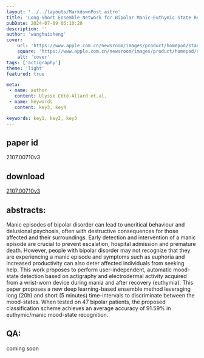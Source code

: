 ```yaml
---
layout: '../../layouts/MarkdownPost.astro'
title: 'Long-Short Ensemble Network for Bipolar Manic-Euthymic State Recognition Based on Wrist-worn Sensors'
pubDate: 2024-07-09 05:10:20
description: ''
author: 'wanghaisheng'
cover:
    url: 'https://www.apple.com.cn/newsroom/images/product/homepod/standard/Apple-HomePod-hero-230118_big.jpg.large_2x.jpg'
    square: 'https://www.apple.com.cn/newsroom/images/product/homepod/standard/Apple-HomePod-hero-230118_big.jpg.large_2x.jpg'
    alt: 'cover'
tags: ['actigraphy'] 
theme: 'light'
featured: true

meta:
 - name: author
   content: Ulysse Côté-Allard et.al.
 - name: keywords
   content: key3, key4

keywords: key1, key2, key3
---
```


## paper id
2107.00710v3
## download
[2107.00710v3](http://arxiv.org/abs/2107.00710v3)
## abstracts:
Manic episodes of bipolar disorder can lead to uncritical behaviour and delusional psychosis, often with destructive consequences for those affected and their surroundings. Early detection and intervention of a manic episode are crucial to prevent escalation, hospital admission and premature death. However, people with bipolar disorder may not recognize that they are experiencing a manic episode and symptoms such as euphoria and increased productivity can also deter affected individuals from seeking help. This work proposes to perform user-independent, automatic mood-state detection based on actigraphy and electrodermal activity acquired from a wrist-worn device during mania and after recovery (euthymia). This paper proposes a new deep learning-based ensemble method leveraging long (20h) and short (5 minutes) time-intervals to discriminate between the mood-states. When tested on 47 bipolar patients, the proposed classification scheme achieves an average accuracy of 91.59% in euthymic/manic mood-state recognition.
## QA:
coming soon
